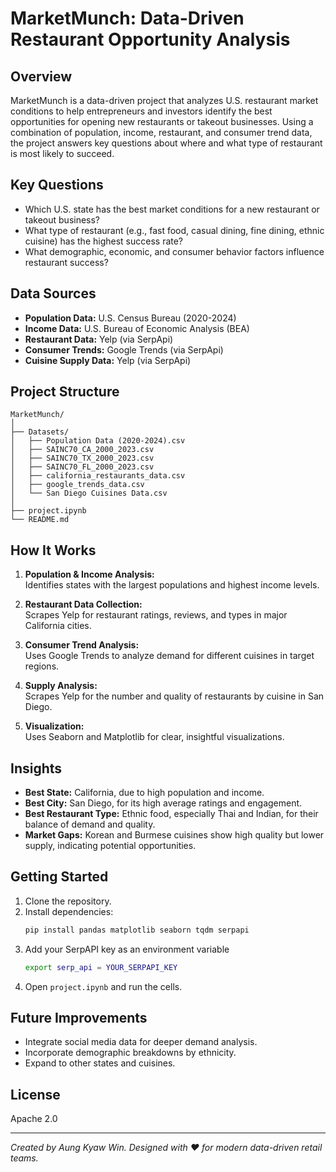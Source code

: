 # MarketMunch: Data-Driven Restaurant Opportunity Analysis

## Overview

MarketMunch is a data-driven project that analyzes U.S. restaurant market conditions to help entrepreneurs and investors identify the best opportunities for opening new restaurants or takeout businesses. Using a combination of population, income, restaurant, and consumer trend data, the project answers key questions about where and what type of restaurant is most likely to succeed.

## Key Questions

- Which U.S. state has the best market conditions for a new restaurant or takeout business?
- What type of restaurant (e.g., fast food, casual dining, fine dining, ethnic cuisine) has the highest success rate?
- What demographic, economic, and consumer behavior factors influence restaurant success?

## Data Sources

- **Population Data:** U.S. Census Bureau (2020-2024)
- **Income Data:** U.S. Bureau of Economic Analysis (BEA)
- **Restaurant Data:** Yelp (via SerpApi)
- **Consumer Trends:** Google Trends (via SerpApi)
- **Cuisine Supply Data:** Yelp (via SerpApi)

## Project Structure


```
MarketMunch/
│
├── Datasets/
│   ├── Population Data (2020-2024).csv
│   ├── SAINC70_CA_2000_2023.csv
│   ├── SAINC70_TX_2000_2023.csv
│   ├── SAINC70_FL_2000_2023.csv
│   ├── california_restaurants_data.csv
│   ├── google_trends_data.csv
│   └── San Diego Cuisines Data.csv
│
├── project.ipynb
└── README.md
```

## How It Works

1. **Population & Income Analysis:**  
   Identifies states with the largest populations and highest income levels.

2. **Restaurant Data Collection:**  
   Scrapes Yelp for restaurant ratings, reviews, and types in major California cities.

3. **Consumer Trend Analysis:**  
   Uses Google Trends to analyze demand for different cuisines in target regions.

4. **Supply Analysis:**  
   Scrapes Yelp for the number and quality of restaurants by cuisine in San Diego.

5. **Visualization:**  
   Uses Seaborn and Matplotlib for clear, insightful visualizations.

## Insights

- **Best State:** California, due to high population and income.
- **Best City:** San Diego, for its high average ratings and engagement.
- **Best Restaurant Type:** Ethnic food, especially Thai and Indian, for their balance of demand and quality.
- **Market Gaps:** Korean and Burmese cuisines show high quality but lower supply, indicating potential opportunities.

## Getting Started

1. Clone the repository.
2. Install dependencies:
   ```bash
   pip install pandas matplotlib seaborn tqdm serpapi
3. Add your SerpAPI key as an environment variable
    ```bash
    export serp_api = YOUR_SERPAPI_KEY
4. Open `project.ipynb` and run the cells.

## Future Improvements

- Integrate social media data for deeper demand analysis.
- Incorporate demographic breakdowns by ethnicity.
- Expand to other states and cuisines.

## License

Apache 2.0

---

_Created by Aung Kyaw Win. Designed with ❤️ for modern data-driven retail teams._